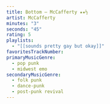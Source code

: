 ```yaml
---
title: Bottom — McCafferty ★★½
artist: McCafferty
minutes: "3"
seconds: "45"
rating: 5
playlists:
  - "[[sounds pretty gay but okay]]"
favoritesTrackNumber:
primaryMusicGenre:
  - pop punk
  - midwest emo
secondaryMusicGenre:
  - folk punk
  - dance-punk
  - post-punk revival
---
```

